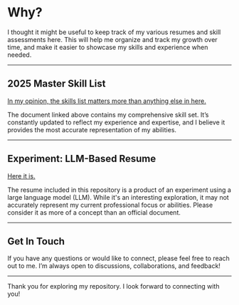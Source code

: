 # Why?

I thought it might be useful to keep track of my various resumes and skill assessments here. This will help me organize and track my growth over time, and make it easier to showcase my skills and experience when needed.

---

## 2025 Master Skill List

[In my opinion, the skills list matters more than anything else in here.](2025-Master-Skill-list.md)

The document linked above contains my comprehensive skill set. It’s constantly updated to reflect my experience and expertise, and I believe it provides the most accurate representation of my abilities.

---

## Experiment: LLM-Based Resume

[Here it is.](2025-Senior-systems-engineer-cloud-and-security-specialist.md)  

The resume included in this repository is a product of an experiment using a large language model (LLM). While it's an interesting exploration, it may not accurately represent my current professional focus or abilities. Please consider it as more of a concept than an official document.

---

## Get In Touch

If you have any questions or would like to connect, please feel free to reach out to me. I’m always open to discussions, collaborations, and feedback!

---

Thank you for exploring my repository. I look forward to connecting with you!
